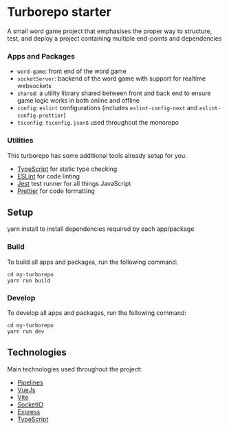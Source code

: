 # Turborepo starter

A small word game project that emphasises the proper way to structure, test, and deploy a project containing multiple end-points and dependencies

### Apps and Packages

- `word-game`: front end of the word game
- `socketServer`: backend of the word game with support for realtime websockets
- `shared`: a utility library shared between front and back end to ensure game logic works in both online and offline
- `config`: `eslint` configurations (includes `eslint-config-next` and `eslint-config-prettier`)
- `tsconfig`: `tsconfig.json`s used throughout the monorepo
### Utilities

This turborepo has some additional tools already setup for you:

- [TypeScript](https://www.typescriptlang.org/) for static type checking
- [ESLint](https://eslint.org/) for code linting
- [Jest](https://jestjs.io) test runner for all things JavaScript
- [Prettier](https://prettier.io) for code formatting

## Setup

yarn install to install dependencies required by each app/package

### Build

To build all apps and packages, run the following command:

```
cd my-turborepo
yarn run build
```

### Develop

To develop all apps and packages, run the following command:

```
cd my-turborepo
yarn run dev
```
## Technologies

Main technologies used throughout the project: 

- [Pipelines](https://turborepo.org/docs/features/pipelines)
- [VueJs](https://vuejs.org/)
- [Vite](https://vitejs.dev/)
- [SocketIO](https://socket.io/)
- [Express](https://expressjs.com/)
- [TypeScript](https://www.typescriptlang.org/)
